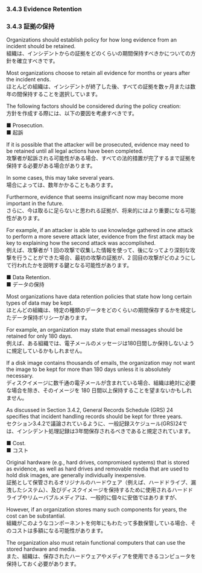 ### 3.4.3 Evidence Retention 
### 3.4.3 証拠の保持 

Organizations should establish policy for how long evidence from an incident should be retained.  
組織は、インシデントからの証拠をどのくらいの期間保持すべきかについての方針を確立すべきです。  

Most organizations choose to retain all evidence for months or years after the incident ends.  
ほとんどの組織は、インシデントが終了した後、すべての証拠を数ヶ月または数年の間保持することを選択しています。 

The following factors should be considered during the policy creation:  
方針を作成する際には、以下の要因を考慮すべきです。  

■ Prosecution.  
■ 起訴  

If it is possible that the attacker will be prosecuted, evidence may need to be retained until all legal actions have been completed.  
攻撃者が起訴される可能性がある場合、すべての法的措置が完了するまで証拠を保持する必要がある場合があります。  

In some cases, this may take several years.  
場合によっては、数年かかることもあります。  

Furthermore, evidence that seems insignificant now may become more important in the future.  
さらに、今は取るに足らないと思われる証拠が、将来的にはより重要になる可能性があります。  

For example, if an attacker is able to use knowledge gathered in one attack to perform a more severe attack later, evidence from the first attack may be key to explaining how the second attack was accomplished.  
例えば、攻撃者が 1 回の攻撃で収集した情報を使って、後になってより深刻な攻撃を行うことができた場合、最初の攻撃の証拠が、2 回目の攻撃がどのようにして行われたかを説明する鍵となる可能性があります。  

■ Data Retention.  
■ データの保持  

 Most organizations have data retention policies that state how long certain types of data may be kept.  
 ほとんどの組織は、特定の種類のデータをどのくらいの期間保存するかを規定したデータ保持ポリシーがあります。  

 For example, an organization may state that email messages should be retained for only 180 days.  
 例えば、ある組織では、電子メールのメッセージは180日間しか保持しないように規定しているかもしれません。
 
 If a disk image contains thousands of emails, the organization may not want the image to be kept for more than 180 days unless it is absolutely necessary.  
 ディスクイメージに数千通の電子メールが含まれている場合、組織は絶対に必要な場合を除き、そのイメージを 180 日間以上保持することを望まないかもしれません。  
 
 As discussed in Section 3.4.2, General Records Schedule (GRS) 24 specifies that incident handling records should be kept for three years.  
 セクション3.4.2で議論されているように、一般記録スケジュール(GRS)24では、インシデント処理記録は3年間保存されるべきであると規定されています。  

■ Cost.  
■ コスト  

 Original hardware (e.g., hard drives, compromised systems) that is stored as evidence, as well as hard drives and removable media that are used to hold disk images, are generally individually inexpensive.  
 証拠として保管されるオリジナルのハードウェア（例えば、ハードドライブ、漏洩したシステム）、及びディスクイメージを保持するために使用されるハードドライブやリムーバブルメディアは、一般的に個々に安価ではありますが、  
 
 However, if an organization stores many such components for years, the cost can be substantial.  
 組織がこのようなコンポーネントを何年にもわたって多数保管している場合、そのコストは多額になる可能性があります。  
 
 The organization also must retain functional computers that can use the stored hardware and media.  
 また、組織は、保存されたハードウェアやメディアを使用できるコンピュータを保持しておく必要があります。  